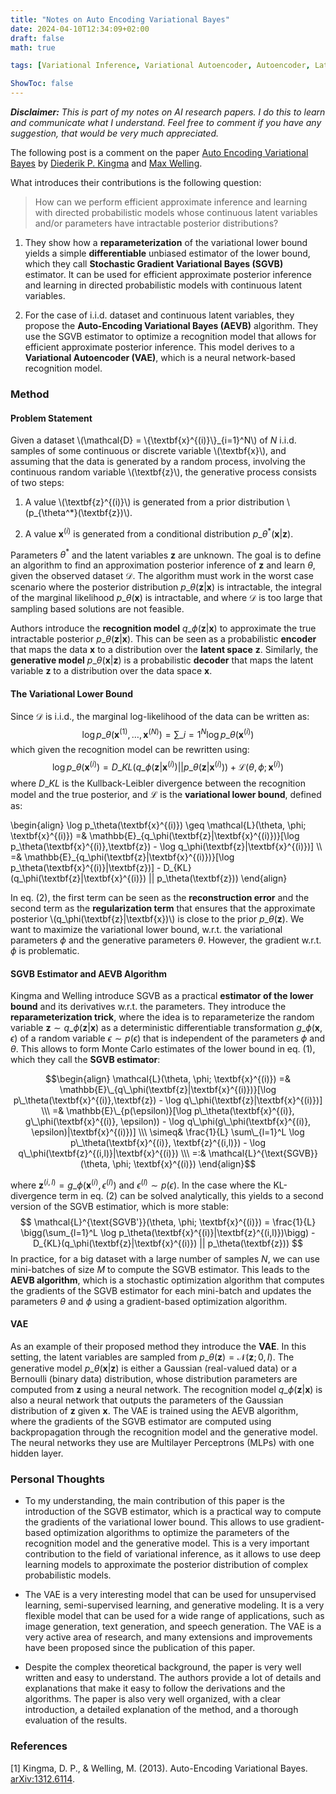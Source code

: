 ```yaml
---
title: "Notes on Auto Encoding Variational Bayes"
date: 2024-04-10T12:34:09+02:00
draft: false
math: true

tags: [Variational Inference, Variational Autoencoder, Autoencoder, Latent Space, SGVB, AEVB, VAE, AI, Machine Learning, Deep Learning, Probabilistic Models, Probabilistic Graphical Models, PGM, Directed Models, Paper, Research]

ShowToc: false
---
```


***Disclaimer:*** *This is part of my notes on AI research papers. I do this to learn and communicate what I understand. Feel free to comment if you have any suggestion, that would be very much appreciated.*

The following post is a comment on the paper [Auto Encoding Variational Bayes](#1) by [Diederik P. Kingma](https://arxiv.org/search/stat?searchtype=author&query=Kingma,+D+P) and [Max Welling](https://arxiv.org/search/stat?searchtype=author&query=Welling,+M).


What introduces their contributions is the following question: 

> How can we perform efficient approximate inference and learning with directed probabilistic models whose continuous latent variables and/or parameters have intractable posterior distributions?

1. They show how a **reparameterization** of the variational lower bound yields a simple **differentiable** unbiased estimator of the lower bound, which they call **Stochastic Gradient Variational Bayes (SGVB)** estimator. It can be used for efficient approximate posterior inference and learning in directed probabilistic models with continuous latent variables.

2. For the case of i.i.d. dataset and continuous latent variables, they propose the **Auto-Encoding Variational Bayes (AEVB)** algorithm. They use the SGVB estimator to optimize a recognition model that allows for efficient approximate posterior inference. This model derives to a **Variational Autoencoder (VAE)**, which is a neural network-based recognition model.

### Method

#### Problem Statement

Given a dataset \\(\mathcal{D} = \\{\textbf{x}^{(i)}\\}\_{i=1}^N\\) of $N$ i.i.d. samples of some continuous or discrete variable \\(\textbf{x}\\), and assuming that the data is generated by a random process, involving the continuous random variable \\(\textbf{z}\\), the generative process consists of two steps:

1. A value \\(\textbf{z}^{(i)}\\) is generated from a prior distribution \\(p\_{\theta^*}(\textbf{z})\\).

2. A value $\textbf{x}^{(i)}$ is generated from a conditional distribution $p\_{\theta^*}(\textbf{x}|\textbf{z})$.

Parameters $\theta^*$ and the latent variables $\textbf{z}$ are unknown. The goal is to define an algorithm to find an approximation posterior inference of $\textbf{z}$ and learn $\theta$, given the observed dataset $\mathcal{D}$. The algorithm must work in the worst case scenario where the posterior distribution $p\_\theta(\textbf{z}|\textbf{x})$ is intractable, the integral of the marginal likelihood $p\_\theta(\textbf{x})$ is intractable, and where $\mathcal{D}$ is too large that sampling based solutions are not feasible. 

Authors introduce the **recognition model** $q\_\phi(\textbf{z}|\textbf{x})$ to approximate the true intractable posterior $p\_\theta(\textbf{z}|\textbf{x})$. This can be seen as a probabilistic **encoder** that maps the data $\textbf{x}$ to a distribution over the **latent space** $\textbf{z}$. Similarly, the **generative model** $p\_\theta(\textbf{x}|\textbf{z})$ is a probabilistic **decoder** that maps the latent variable $\textbf{z}$ to a distribution over the data space $\textbf{x}$.

#### The Variational Lower Bound
Since $\mathcal{D}$ is i.i.d., the marginal log-likelihood of the data can be written as:
$$ \log p\_\theta(\textbf{x}^{(1)}, \dots, \textbf{x}^{(N)}) = \sum\_{i=1}^N \log p\_\theta(\textbf{x}^{(i)}) $$
which given the recognition model can be rewritten using:
$$ \log p\_\theta(\textbf{x}^{(i)}) = D\_{KL}(q\_\phi(\textbf{z}|\textbf{x}^{(i)}) || p\_\theta(\textbf{z}|\textbf{x}^{(i)})) + \mathcal{L}(\theta, \phi; \textbf{x}^{(i)}) $$
where $D\_{KL}$ is the Kullback-Leibler divergence between the recognition model and the true posterior, and $\mathcal{L}$ is the **variational lower bound**, defined as:

\begin{align} 
\log p\_\theta(\textbf{x}^{(i)}) \geq \mathcal{L}(\theta, \phi; \textbf{x}^{(i)}) =& \mathbb{E}\_{q\_\phi(\textbf{z}|\textbf{x}^{(i)})}[\log p\_\theta(\textbf{x}^{(i)},\textbf{z}) - \log q\_\phi(\textbf{z}|\textbf{x}^{(i)})] 
\\\ 
=& \mathbb{E}\_{q\_\phi(\textbf{z}|\textbf{x}^{(i)})}[\log p\_\theta(\textbf{x}^{(i)}|\textbf{z})] - D\_{KL}(q\_\phi(\textbf{z}|\textbf{x}^{(i)}) || p\_\theta(\textbf{z})) 
\end{align}

In eq. (2), the first term can be seen as the **reconstruction error** and the second term as the **regularization term** that ensures that the approximate posterior \\(q\_\phi(\textbf{z}|\textbf{x})\\) is close to the prior $p\_\theta(\textbf{z})$. We want to maximize the variational lower bound, w.r.t. the variational parameters $\phi$ and the generative parameters $\theta$. However, the gradient w.r.t. $\phi$ is problematic.

#### SGVB Estimator and AEVB Algorithm
Kingma and Welling introduce SGVB as a practical **estimator of the lower bound** and its derivatives w.r.t. the parameters. They introduce the **reparameterization trick**, where the idea is to reparameterize the random variable $\textbf{z}\sim q\_\phi(\textbf{z}|\textbf{x})$ as a deterministic differentiable transformation $g\_\phi(\textbf{x}, \epsilon)$ of a random variable $\epsilon \sim p(\epsilon)$ that is independent of the parameters $\phi$ and $\theta$. This allows to form Monte Carlo estimates of the lower bound in eq. (1), which they call the **SGVB estimator**: 

$$\begin{align}
\mathcal{L}(\theta, \phi; \textbf{x}^{(i)}) =& \mathbb{E}\_{q\_\phi(\textbf{z}|\textbf{x}^{(i)})}[\log p\_\theta(\textbf{x}^{(i)},\textbf{z}) - \log q\_\phi(\textbf{z}|\textbf{x}^{(i)})] 
\\\
=& \mathbb{E}\_{p(\epsilon)}[\log p\_\theta(\textbf{x}^{(i)}, g\_\phi(\textbf{x}^{(i)}, \epsilon)) - \log q\_\phi(g\_\phi(\textbf{x}^{(i)}, \epsilon)|\textbf{x}^{(i)})] 
\\\
\simeq& \frac{1}{L} \sum\_{l=1}^L \log p\_\theta(\textbf{x}^{(i)}, \textbf{z}^{(i,l)}) - \log q\_\phi(\textbf{z}^{(i,l)}|\textbf{x}^{(i)})
\\\
=:& \mathcal{L}^{\text{SGVB}}(\theta, \phi; \textbf{x}^{(i)})
\end{align}$$

where $\textbf{z}^{(i,l)} = g\_\phi(\textbf{x}^{(i)}, \epsilon^{(l)})$ and $\epsilon^{(l)} \sim p(\epsilon)$. In the case where the KL-divergence term in eq. (2) can be solved analytically, this yields to a second version of the SGVB estimatior, which is more stable:
$$ \mathcal{L}^{\text{SGVB'}}(\theta, \phi; \textbf{x}^{(i)}) = \frac{1}{L} \bigg(\sum_{l=1}^L \log p_\theta(\textbf{x}^{(i)}|\textbf{z}^{(i,l)})\bigg) - D_{KL}(q_\phi(\textbf{z}|\textbf{x}^{(i)}) || p_\theta(\textbf{z})) $$
In practice, for a big dataset with a large number of samples $N$, we can use mini-batches of size $M$ to compute the SGVB estimator. This leads to the **AEVB algorithm**, which is a stochastic optimization algorithm that computes the gradients of the SGVB estimator for each mini-batch and updates the parameters $\theta$ and $\phi$ using a gradient-based optimization algorithm.

#### VAE
As an example of their proposed method they introduce the **VAE**. In this setting, the latent variables are sampled from $p\_\theta(\textbf{z}) = \mathcal{N}(\textbf{z}; 0, I)$. The generative model $p\_\theta(\textbf{x}|\textbf{z})$ is either a Gaussian (real-valued data) or a Bernoulli (binary data) distribution, whose distribution parameters are computed from $\textbf{z}$ using a neural network. The recognition model $q\_\phi(\textbf{z}|\textbf{x})$ is also a neural network that outputs the parameters of the Gaussian distribution of $\textbf{z}$ given $\textbf{x}$. The VAE is trained using the AEVB algorithm, where the gradients of the SGVB estimator are computed using backpropagation through the recognition model and the generative model. The neural networks they use are Multilayer Perceptrons (MLPs) with one hidden layer.


### Personal Thoughts
- To my understanding, the main contribution of this paper is the introduction of the SGVB estimator, which is a practical way to compute the gradients of the variational lower bound. This allows to use gradient-based optimization algorithms to optimize the parameters of the recognition model and the generative model. This is a very important contribution to the field of variational inference, as it allows to use deep learning models to approximate the posterior distribution of complex probabilistic models.

- The VAE is a very interesting model that can be used for unsupervised learning, semi-supervised learning, and generative modeling. It is a very flexible model that can be used for a wide range of applications, such as image generation, text generation, and speech generation. The VAE is a very active area of research, and many extensions and improvements have been proposed since the publication of this paper.

- Despite the complex theoretical background, the paper is very well written and easy to understand. The authors provide a lot of details and explanations that make it easy to follow the derivations and the algorithms. The paper is also very well organized, with a clear introduction, a detailed explanation of the method, and a thorough evaluation of the results.

### References
<a id="1">[1]</a> Kingma, D. P., & Welling, M. (2013). Auto-Encoding Variational Bayes. [arXiv:1312.6114](https://arxiv.org/abs/1312.6114).